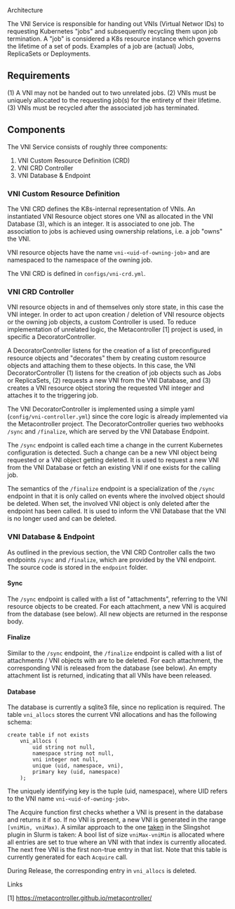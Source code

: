  Architecture

The VNI Service is responsible for handing out VNIs (Virtual Networ IDs) to requesting Kubernetes "jobs" and 
subsequently recycling them upon job termination. A "job" is considered a K8s resource instance which governs the lifetime 
of a set of pods. Examples of a job are (actual) Jobs, ReplicaSets or Deployments.

## Requirements
(1) A VNI may not be handed out to two unrelated jobs.
(2) VNIs must be uniquely allocated to the requesting job(s) for the entirety of their lifetime.
(3) VNIs must be recycled after the associated job has terminated.


## Components
The VNI Service consists of roughly three components:

1. VNI Custom Resource Definition (CRD)
2. VNI CRD Controller
3. VNI Database & Endpoint

### VNI Custom Resource Definition

The VNI CRD defines the K8s-internal representation of VNIs. 
An instantiated VNI Resource object stores one VNI as allocated in the VNI Database (3), which is an integer.
It is associated to one job.
The association to jobs is achieved using ownership relations, i.e. a job "owns" the VNI.

VNI resource objects have the name `vni-<uid-of-owning-job>` and are namespaced to the namespace of the owning job.

The VNI CRD is defined in `configs/vni-crd.yml`.

### VNI CRD Controller

VNI resource objects in and of themselves only store state, in this case the VNI integer.
In order to act upon creation / deletion of VNI resource objects or the owning job objects, a custom Controller is used.
To reduce implementation of unrelated logic, the Metacontroller [1] project is used, in specific a DecoratorController.

A DecoratorController listens for the creation of a list of preconfigured resource objects and "decorates" them by creating
custom resource objects and attaching them to these objects.
In this case, the VNI DecoratorController 
(1) listens for the creation of job objects such as Jobs or ReplicaSets,
(2) requests a new VNI from the VNI Database, and 
(3) creates a VNI resource object storing the requested VNI integer and attaches it to the triggering job.

The VNI DecoratorController is implemented using a simple yaml (`config/vni-controller.yml`) since the core logic
is already implemented via the Metacontroller project. The DecoratorController queries two webhooks `/sync` and `/finalize`, 
which are served by the VNI Database Endpoint. 

The `/sync` endpoint is called each time a change in the current Kubernetes configuration is detected. Such a change
can be a new VNI object being requested or a VNI object getting deleted. It is used to request a new VNI from the VNI 
Database or fetch an existing VNI if one exists for the calling job.

The semantics of the `/finalize` endpoint is a specialization of the `/sync` endpoint in that it is only called on 
events where the involved object should be deleted. When set, the involved VNI object is only deleted after the endpoint
has been called. It is used to inform the VNI Database that the VNI is no longer used and can be deleted.

### VNI Database & Endpoint

As outlined in the previous section, the VNI CRD Controller calls the two endpoints `/sync` and `/finalize`, which are provided
by the VNI endpoint. The source code is stored in the `endpoint` folder.

#### Sync

The `/sync` endpoint is called with a list of "attachments", referring to the VNI resource objects to be created.
For each attachment, a new VNI is acquired from the database (see below).
All new objects are returned in the response body.

#### Finalize

Similar to the `/sync` endpoint, the `/finalize` endpoint is called with a list of attachments / VNI objects with are to be
deleted. For each attachment, the corresponding VNI is released from the database (see below).
An empty attachment list is returned, indicating that all VNIs have been released.


#### Database

The database is currently a sqlite3 file, since no replication is required.
The table `vni_allocs` stores the current VNI allocations and has the following schema: 

```sqlite
create table if not exists
    vni_allocs (
		uid string not null,
		namespace string not null, 
        vni integer not null,
        unique (uid, namespace, vni), 
        primary key (uid, namespace)
    );
```
The uniquely identifying key is the tuple (uid, namespace), where UID refers to the VNI name `vni-<uid-of-owning-job>`.

The Acquire function first checks whether a VNI is present in the database and returns it if so. If no VNI is present, 
a new VNI is generated in the range `[vniMin, vniMax)`. A similar approach to the one [taken](https://github.com/SchedMD/slurm/blob/7eecd351f679a2de9d0580149e35d95d6d6af7ed/src/plugins/switch/hpe_slingshot/config.c#L126)
in the Slingshot plugin in Slurm is taken: A bool list of size `vniMax-vniMin` is allocated where all entries are set to 
true where an VNI with that index is currently allocated. The next free VNI is the first non-true entry in that list.
Note that this table is currently generated for each `Acquire` call.

During Release, the corresponding entry in `vni_allocs` is deleted.

 Links

[1] https://metacontroller.github.io/metacontroller/